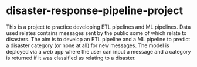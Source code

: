 # disaster-response-pipeline-project
 This is a project to practice developing ETL pipelines and ML pipelines. Data used relates contains messages sent by the public some of which relate to disasters. The aim is to develop an ETL pipeline and a ML pipeline to predict a disaster category (or none at all) for new messages. The model is deployed via a web app where the user can input a message and a category is returned if it was classified as relating to a disaster.
